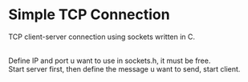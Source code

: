 # Simple TCP Connection

TCP client-server connection using sockets written in C.</br></br>

Define IP and port u want to use in sockets.h, it must be free.</br>
Start server first, then define the message u want to send, start client.
